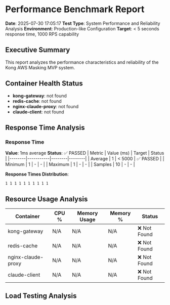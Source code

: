 # Performance Benchmark Report

**Date**: 2025-07-30 17:05:17
**Test Type**: System Performance and Reliability Analysis
**Environment**: Production-like Configuration
**Target**: < 5 seconds response time, 1000 RPS capability

## Executive Summary

This report analyzes the performance characteristics and reliability of the Kong AWS Masking MVP system.


## Container Health Status

- **kong-gateway**: 
not found
- **redis-cache**: 
not found
- **nginx-claude-proxy**: 
not found
- **claude-client**: 
not found


## Response Time Analysis


### Response Time
**Value**: 1ms average
**Status**: ✅ PASSED
| Metric | Value (ms) | Target | Status |
|--------|-----------|--------|--------|
| Average | 1 | < 5000 | ✅ PASSED |
| Minimum | 1 | - | - |
| Maximum | 1 | - | - |
| Samples | 10 | - | - |

**Response Times Distribution**:
```
1 1 1 1 1 1 1 1 1 1
```


## Resource Usage Analysis

| Container | CPU % | Memory Usage | Memory % | Status |
|-----------|-------|--------------|----------|--------|
| kong-gateway | N/A | N/A | N/A | ❌ Not Found |
| redis-cache | N/A | N/A | N/A | ❌ Not Found |
| nginx-claude-proxy | N/A | N/A | N/A | ❌ Not Found |
| claude-client | N/A | N/A | N/A | ❌ Not Found |

## Load Testing Analysis


